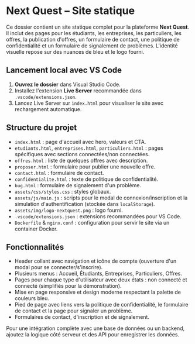 # Next Quest – Site statique

Ce dossier contient un site statique complet pour la plateforme **Next Quest**. Il inclut des pages pour les étudiants, les entreprises, les particuliers, les offres, la publication d'offres, un formulaire de contact, une politique de confidentialité et un formulaire de signalement de problèmes. L'identité visuelle repose sur des nuances de bleu et le logo fourni.

## Lancement local avec VS Code

1. **Ouvrez le dossier** dans Visual Studio Code.
2. Installez l'extension **Live Server** recommandée dans `.vscode/extensions.json`.
3. Lancez Live Server sur `index.html` pour visualiser le site avec rechargement automatique.

## Structure du projet

- `index.html` : page d'accueil avec hero, valeurs et CTA.
- `etudiants.html`, `entreprises.html`, `particuliers.html` : pages spécifiques avec sections connectées/non connectées.
- `offres.html` : liste de quelques offres avec description.
- `proposer.html` : formulaire pour publier une nouvelle offre.
- `contact.html` : formulaire de contact.
- `confidentialite.html` : texte de politique de confidentialité.
- `bug.html` : formulaire de signalement d'un problème.
- `assets/css/styles.css` : styles globaux.
- `assets/js/main.js` : scripts pour le modal de connexion/inscription et la simulation d'authentification (stockée dans `localStorage`).
- `assets/img/logo-nextquest.png` : logo fourni.
- `.vscode/extensions.json` : extensions recommandées pour VS Code.
- `Dockerfile` & `nginx.conf` : configuration pour servir le site via un container Docker.

## Fonctionnalités

- Header collant avec navigation et icône de compte (ouverture d'un modal pour se connecter/s'inscrire).
- Plusieurs menus : Accueil, Étudiants, Entreprises, Particuliers, Offres.
- Pages pour chaque type d'utilisateur avec deux états : non connecté et connecté (simplifiés pour la démonstration).
- Mise en page responsive et design moderne respectant la palette de couleurs bleu.
- Pied de page avec liens vers la politique de confidentialité, le formulaire de contact et la page pour signaler un problème.
- Formulaires de contact, d'inscription et de signalement.

Pour une intégration complète avec une base de données ou un backend, ajoutez la logique côté serveur et des API pour enregistrer les données.
